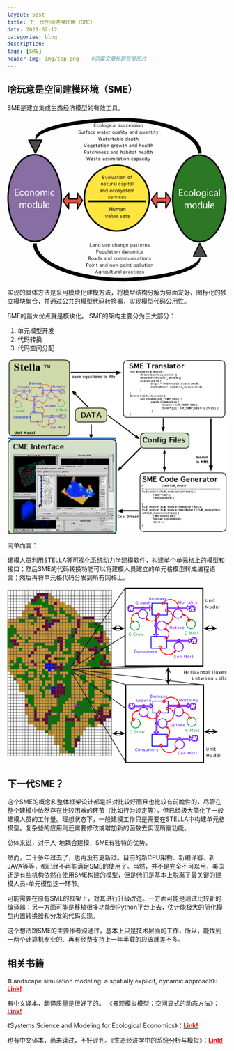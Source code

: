 ```yaml
---
layout: post
title: 下一代空间建模环境（SME）
date: 2021-02-12
categories: blog
description: 
tags: [SME]
header-img: img/top.png    #这篇文章标题背景图片
---
```


## 啥玩意是空间建模环境（SME）

SME是建立集成生态经济模型的有效工具。

<center>
<p><img src="/img/Eco-Eco.gif" align="center"></p>
</center>

实现的具体方法是采用模块化建模方法，将模型结构分解为界面友好、图标化的独立模块集合，并通过公共的模型代码转换器，实现模型代码公用性。

SME的最大优点就是模块化。
SME的架构主要分为三大部分：

1. 单元模型开发
2. 代码转换
3. 代码空间分配

<center>
<p><img src="/img/WeCom20210212-233436@2x.png" align="center"></p>
</center>

简单而言：

建模人员利用STELLA等可视化系统动力学建模软件，构建单个单元格上的模型和接口；然后SME的代码转换功能可以将建模人员建立的单元格模型转成编程语言；然后再将单元格代码分发到所有网格上。

<center>
<p><img src="/img/HabsAndStella.gif" align="center"></p>
</center>

## 下一代SME？

这个SME的概念和整体框架设计都是相对比较好而且也比较有前瞻性的，尽管在整个建模中依然存在比较困难的环节（比如行为设定等），但已经极大简化了一般建模人员的工作量。理想状态下，一般建模工作只是需要在STELLA中构建单元格模型。复杂些的应用则还需要修改或增加新的函数去实现所需功能。

总体来说，对于人-地耦合建模，SME有独特的优势。

然而，二十多年过去了，也再没有更新过。目前的新CPU架构、新编译器、新JAVA等等，都已经不再能满足SME的使用了。当然，并不是完全不可以用，美国还是有些机构依然在使用SME构建的模型，但是他们是基本上脱离了最关键的建模人员-单元模型这一环节。

可能需要在原有SME的框架上，对其进行升级改造。一方面可能是测试比较新的编译器；另一方面可能是移植很多功能到Python平台上去，估计能极大的简化模型内置转换器和分发的代码实现。

这个想法跟SME的主要作者沟通过，基本上只是技术层面的工作，所以，能找到一两个计算机专业的、再有经费支持上一年半载的应该就差不多。

## 相关书籍

《Landscape simulation modeling: a spatially explicit, dynamic approach》: [<span style="color:red">**Link!**</span>](https://link.springer.com/book/10.1007/b97268)

有中文译本，翻译质量是很好了的。
《景观模拟模型：空间显式的动态方法》：[<span style="color:red">**Link!**</span>](https://baike.baidu.com/item/%E6%99%AF%E8%A7%82%E6%A8%A1%E6%8B%9F%E6%A8%A1%E5%9E%8B%EF%BC%9A%E7%A9%BA%E9%97%B4%E6%98%BE%E5%BC%8F%E7%9A%84%E5%8A%A8%E6%80%81%E6%96%B9%E6%B3%95)

《Systems Science and Modeling for Ecological Economics》：[<span style="color:red">**Link!**</span>](https://www.elsevier.com/books/systems-science-and-modeling-for-ecological-economics/voinov/978-0-12-372583-7)

也有中文译本，尚未读过，不好评判。《生态经济学中的系统分析与模拟》：[<span style="color:red">**Link!**</span>](http://www.hep.com.cn/book/details?uuid=80eeb3ac-1460-1000-bc2a-3fafc67de19c)